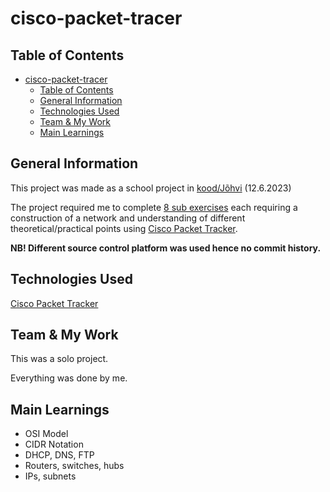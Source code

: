 <!-- ctrl + shift + v to preview -->
# cisco-packet-tracer

## Table of Contents
- [cisco-packet-tracer](#cisco-packet-tracer)
  - [Table of Contents](#table-of-contents)
  - [General Information](#general-information)
  - [Technologies Used](#technologies-used)
  - [Team \& My Work](#team--my-work)
  - [Main Learnings](#main-learnings)

## General Information
This project was made as a school project in [kood/Jõhvi](https://kood.tech/) (12.6.2023)

The project required me to complete [8 sub exercises](./assets/solutions/) each requiring a construction of a network and understanding of different theoretical/practical points using [Cisco Packet Tracker](https://www.netacad.com/courses/packet-tracer).

**NB! Different source control platform was used hence no commit history.**

## Technologies Used

[Cisco Packet Tracker](https://www.netacad.com/courses/packet-tracer)

## Team & My Work
This was a solo project.

Everything was done by me.

## Main Learnings
- OSI Model
- CIDR Notation
- DHCP, DNS, FTP
- Routers, switches, hubs
- IPs, subnets